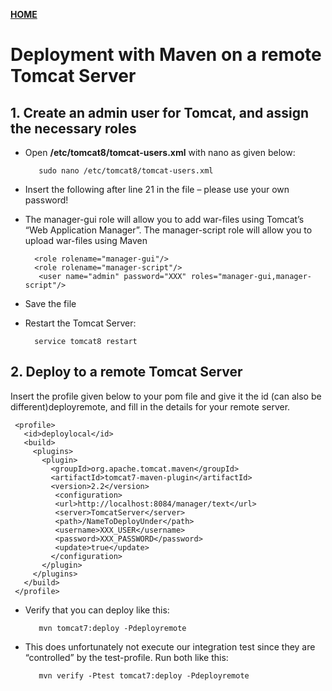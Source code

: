 [**HOME**](../index.md)



# Deployment with Maven on a remote Tomcat Server


## 1. Create an admin user for Tomcat, and assign the necessary roles

* Open **/etc/tomcat8/tomcat-users.xml** with nano as given below:

         sudo nano /etc/tomcat8/tomcat-users.xml

* Insert the following after line 21 in the file – please use your own password!
* The manager-gui role will allow you to add war-files using Tomcat’s  “Web Application Manager”. The manager-script role will allow you to upload war-files using Maven

        <role rolename="manager-gui"/>
        <role rolename="manager-script"/>
         <user name="admin" password="XXX" roles="manager-gui,manager-script"/>

* Save the file
* Restart the Tomcat Server:   

        service tomcat8 restart



## 2. Deploy to a remote Tomcat Server

Insert the profile given below to your pom file and give it the id (can also be different)deployremote, and fill in the details for your remote server.

     <profile>
       <id>deploylocal</id>
       <build>
         <plugins>
           <plugin>  
             <groupId>org.apache.tomcat.maven</groupId>
             <artifactId>tomcat7-maven-plugin</artifactId>
             <version>2.2</version>
              <configuration>
              <url>http://localhost:8084/manager/text</url>
              <server>TomcatServer</server>
              <path>/NameToDeployUnder</path>
              <username>XXX_USER</username>
              <password>XXX_PASSWORD</password>
              <update>true</update>
             </configuration>
           </plugin>
         </plugins>
       </build>
     </profile>



* Verify that you can deploy like this: 

         mvn tomcat7:deploy -Pdeployremote

* This does unfortunately not execute our integration test since they are “controlled” by the test-profile. Run both like this: 

         mvn verify -Ptest tomcat7:deploy -Pdeployremote
